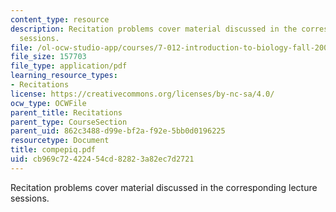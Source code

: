 ```yaml
---
content_type: resource
description: Recitation problems cover material discussed in the corresponding lecture
  sessions.
file: /ol-ocw-studio-app/courses/7-012-introduction-to-biology-fall-2004/cb969c72422454cd82823a82ec7d2721_compepiq.pdf
file_size: 157703
file_type: application/pdf
learning_resource_types:
- Recitations
license: https://creativecommons.org/licenses/by-nc-sa/4.0/
ocw_type: OCWFile
parent_title: Recitations
parent_type: CourseSection
parent_uid: 862c3488-d99e-bf2a-f92e-5bb0d0196225
resourcetype: Document
title: compepiq.pdf
uid: cb969c72-4224-54cd-8282-3a82ec7d2721
---
```

Recitation problems cover material discussed in the corresponding lecture sessions.
